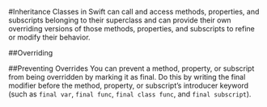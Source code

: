 #Inheritance
Classes in Swift can call and access methods, properties, and subscripts belonging to their superclass and can provide their own overriding versions of those methods,
properties, and subscripts to refine or modify their behavior. 



##Overriding


##Preventing Overrides
You can prevent a method, property, or subscript from being overridden by marking it as final. Do this by writing the final modifier before the method, property,
or subscript’s introducer keyword (such as ```final var```, ```final func```, ```final class func```, and ```final subscript```).
